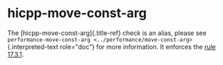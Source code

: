 # hicpp-move-const-arg

The [hicpp-move-const-arg]{.title-ref} check is an alias, please see
`performance-move-const-arg <../performance/move-const-arg>`{.interpreted-text
role="doc"} for more information. It enforces the [rule
17.3.1](https://www.perforce.com/resources/qac/high-integrity-cpp-coding-standard/standard-library).
